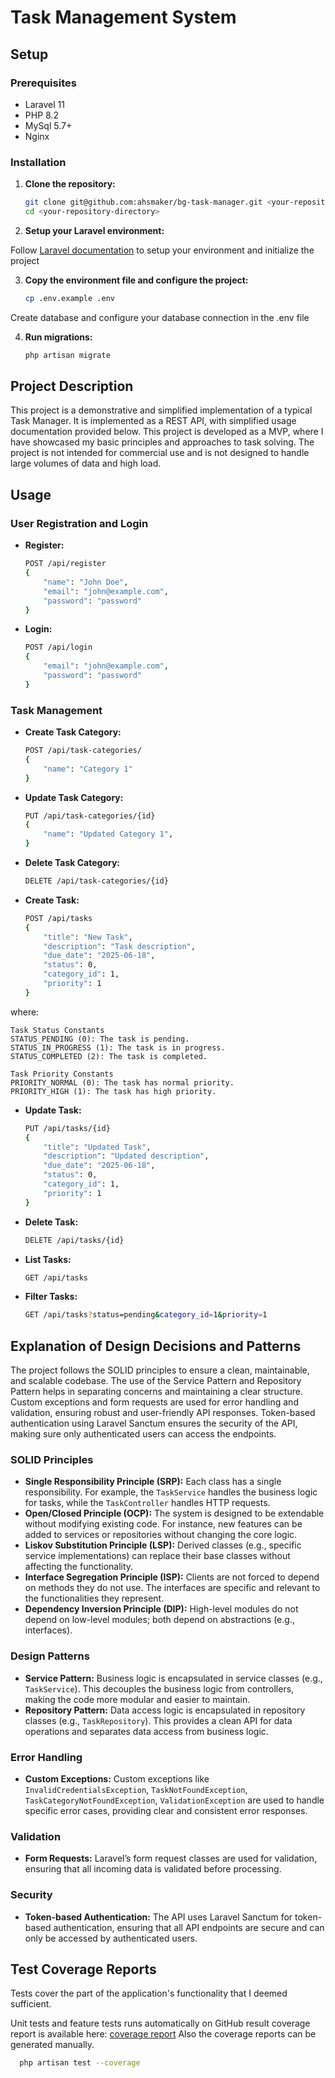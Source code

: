 # Task Management System

## Setup

### Prerequisites

- Laravel 11
- PHP 8.2
- MySql 5.7+
- Nginx

### Installation

1. **Clone the repository:**
   ```bash
   git clone git@github.com:ahsmaker/bg-task-manager.git <your-repository-directory>
   cd <your-repository-directory>
   ```

2. **Setup your Laravel environment:**

Follow [Laravel documentation](https://laravel.com/docs/11.x/installation) to setup your environment and initialize the project

3. **Copy the environment file and configure the project:**
   ```bash
   cp .env.example .env
   ```
Create database and configure your database connection in the .env file

4. **Run migrations:**
   ```bash
   php artisan migrate
   ```

## Project Description

<p>This project is a demonstrative and simplified implementation of a typical Task Manager. It is implemented as a REST API, with simplified usage documentation provided below. This project is developed as a MVP, where I have showcased my basic principles and approaches to task solving. The project is not intended for commercial use and is not designed to handle large volumes of data and high load.</p>

## Usage

### User Registration and Login

- **Register:**
  ```bash
  POST /api/register
  {
      "name": "John Doe",
      "email": "john@example.com",
      "password": "password"
  }
  ```

- **Login:**
  ```bash
  POST /api/login
  {
      "email": "john@example.com",
      "password": "password"
  }
  ```

### Task Management
- **Create Task Category:**
  ```bash
  POST /api/task-categories/
  {
      "name": "Category 1"
  }
  ```

- **Update Task Category:**
  ```bash
  PUT /api/task-categories/{id}
  {
      "name": "Updated Category 1",
  }
  ```

- **Delete Task Category:**
  ```bash
  DELETE /api/task-categories/{id}
  ```

- **Create Task:**
  ```bash
  POST /api/tasks
  {
      "title": "New Task",
      "description": "Task description",
      "due_date": "2025-06-18",
      "status": 0,
      "category_id": 1,
      "priority": 1
  }
  ```
  
where:
````
Task Status Constants
STATUS_PENDING (0): The task is pending.
STATUS_IN_PROGRESS (1): The task is in progress.
STATUS_COMPLETED (2): The task is completed.
````
````
Task Priority Constants
PRIORITY_NORMAL (0): The task has normal priority.
PRIORITY_HIGH (1): The task has high priority.
````

- **Update Task:**
  ```bash
  PUT /api/tasks/{id}
  {
      "title": "Updated Task",
      "description": "Updated description",
      "due_date": "2025-06-18",
      "status": 0,
      "category_id": 1,
      "priority": 1
  }
  ```

- **Delete Task:**
  ```bash
  DELETE /api/tasks/{id}
  ```

- **List Tasks:**
  ```bash
  GET /api/tasks
  ```

- **Filter Tasks:**
  ```bash
  GET /api/tasks?status=pending&category_id=1&priority=1
  ```

## Explanation of Design Decisions and Patterns

The project follows the SOLID principles to ensure a clean, maintainable, and scalable codebase. The use of the Service Pattern and Repository Pattern helps in separating concerns and maintaining a clear structure.
Custom exceptions and form requests are used for error handling and validation, ensuring robust and user-friendly API responses.
Token-based authentication using Laravel Sanctum ensures the security of the API, making sure only authenticated users can access the endpoints.

### SOLID Principles

- **Single Responsibility Principle (SRP):** Each class has a single responsibility. For example, the `TaskService` handles the business logic for tasks, while the `TaskController` handles HTTP requests.
- **Open/Closed Principle (OCP):** The system is designed to be extendable without modifying existing code. For instance, new features can be added to services or repositories without changing the core logic.
- **Liskov Substitution Principle (LSP):** Derived classes (e.g., specific service implementations) can replace their base classes without affecting the functionality.
- **Interface Segregation Principle (ISP):** Clients are not forced to depend on methods they do not use. The interfaces are specific and relevant to the functionalities they represent.
- **Dependency Inversion Principle (DIP):** High-level modules do not depend on low-level modules; both depend on abstractions (e.g., interfaces).

### Design Patterns

- **Service Pattern:** Business logic is encapsulated in service classes (e.g., `TaskService`). This decouples the business logic from controllers, making the code more modular and easier to maintain.
- **Repository Pattern:** Data access logic is encapsulated in repository classes (e.g., `TaskRepository`). This provides a clean API for data operations and separates data access from business logic.

### Error Handling

- **Custom Exceptions:** Custom exceptions like `InvalidCredentialsException`, `TaskNotFoundException`, `TaskCategoryNotFoundException`, `ValidationException` are used to handle specific error cases, providing clear and consistent error responses.

### Validation

- **Form Requests:** Laravel’s form request classes are used for validation, ensuring that all incoming data is validated before processing.

### Security

- **Token-based Authentication:** The API uses Laravel Sanctum for token-based authentication, ensuring that all API endpoints are secure and can only be accessed by authenticated users.

## Test Coverage Reports

Tests cover the part of the application's functionality that I deemed sufficient.

Unit tests and feature tests runs automatically on GitHub result coverage report is available here:
[coverage report](https://app.codecov.io/gh/ahsmaker/bg-task-manager/tree/master/app)
Also the coverage reports can be generated manually.

 ```bash
   php artisan test --coverage
   ```